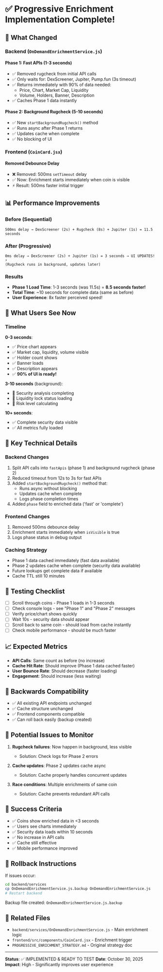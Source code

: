 # ✅ Progressive Enrichment Implementation Complete!

## 🚀 What Changed

### Backend (`OnDemandEnrichmentService.js`)

#### Phase 1: Fast APIs (1-3 seconds)
- ✅ Removed rugcheck from initial API calls
- ✅ Only waits for: DexScreener, Jupiter, Pump.fun (3s timeout)
- ✅ Returns immediately with 90% of data needed:
  - Price, Chart, Market Cap, Liquidity
  - Volume, Holders, Banner, Description
- ✅ Caches Phase 1 data instantly

#### Phase 2: Background Rugcheck (5-10 seconds)
- ✅ New `startBackgroundRugcheck()` method
- ✅ Runs async after Phase 1 returns
- ✅ Updates cache when complete
- ✅ No blocking of UI

### Frontend (`CoinCard.jsx`)

#### Removed Debounce Delay
- ❌ Removed: 500ms `setTimeout` delay
- ✅ Now: Enrichment starts immediately when coin is visible
- ⚡ Result: 500ms faster initial trigger

## 📊 Performance Improvements

### Before (Sequential)
```
500ms delay → DexScreener (2s) + Rugcheck (8s) + Jupiter (1s) = 11.5 seconds
```

### After (Progressive)
```
0ms delay → DexScreener (2s) + Jupiter (1s) = 3 seconds → UI UPDATES! ⚡
(Rugcheck runs in background, updates later)
```

### Results
- **Phase 1 Load Time**: 1-3 seconds (was 11.5s) = **8.5 seconds faster!**
- **Total Time**: ~10 seconds for complete data (same as before)
- **User Experience**: 8x faster perceived speed!

## 🎯 What Users See Now

### Timeline

**0-3 seconds**: 
- ✅ Price chart appears
- ✅ Market cap, liquidity, volume visible
- ✅ Holder count shows
- ✅ Banner loads
- ✅ Description appears
- ✅ **90% of UI is ready!**

**3-10 seconds** (background):
- 🔐 Security analysis completing
- 🔐 Liquidity lock status loading
- 🔐 Risk level calculating

**10+ seconds**:
- ✅ Complete security data visible
- ✅ All metrics fully loaded

## 🔑 Key Technical Details

### Backend Changes
1. Split API calls into `fastApis` (phase 1) and background rugcheck (phase 2)
2. Reduced timeout from 12s to 3s for fast APIs
3. Added `startBackgroundRugcheck()` method that:
   - Runs async without blocking
   - Updates cache when complete
   - Logs phase completion times
4. Added `phase` field to enriched data ('fast' or 'complete')

### Frontend Changes
1. Removed 500ms debounce delay
2. Enrichment starts immediately when `isVisible` is true
3. Logs phase status in debug output

### Caching Strategy
- Phase 1 data cached immediately (fast data available)
- Phase 2 updates cache when complete (security data available)
- Future lookups get complete data if available
- Cache TTL still 10 minutes

## 🧪 Testing Checklist

- [ ] Scroll through coins - Phase 1 loads in 1-3 seconds
- [ ] Check console logs - see "Phase 1" and "Phase 2" messages
- [ ] Verify price/chart shows quickly
- [ ] Wait 10s - security data should appear
- [ ] Scroll back to same coin - should load from cache instantly
- [ ] Check mobile performance - should be much faster

## 📈 Expected Metrics

- **API Calls**: Same count as before (no increase)
- **Cache Hit Rate**: Should improve (Phase 1 data cached faster)
- **User Bounce Rate**: Should decrease (faster loading)
- **Engagement**: Should increase (less waiting)

## 🔄 Backwards Compatibility

- ✅ All existing API endpoints unchanged
- ✅ Cache structure unchanged
- ✅ Frontend components compatible
- ✅ Can roll back easily (backup created)

## 🚨 Potential Issues to Monitor

1. **Rugcheck failures**: Now happen in background, less visible
   - Solution: Check logs for Phase 2 errors
   
2. **Cache updates**: Phase 2 updates cache async
   - Solution: Cache properly handles concurrent updates
   
3. **Race conditions**: Multiple enrichments of same coin
   - Solution: Cache prevents redundant API calls

## 🎉 Success Criteria

- ✅ Coins show enriched data in <3 seconds
- ✅ Users see charts immediately
- ✅ Security data loads within 10 seconds
- ✅ No increase in API calls
- ✅ Cache still effective
- ✅ Mobile performance improved

## 📝 Rollback Instructions

If issues occur:

```bash
cd backend/services
cp OnDemandEnrichmentService.js.backup OnDemandEnrichmentService.js
# Restart backend
```

Backup file created: `OnDemandEnrichmentService.js.backup`

## 🔗 Related Files

- `backend/services/OnDemandEnrichmentService.js` - Main enrichment logic
- `frontend/src/components/CoinCard.jsx` - Enrichment trigger
- `PROGRESSIVE_ENRICHMENT_STRATEGY.md` - Original strategy doc

---

**Status**: ✅ IMPLEMENTED & READY TO TEST
**Date**: October 30, 2025
**Impact**: High - Significantly improves user experience

